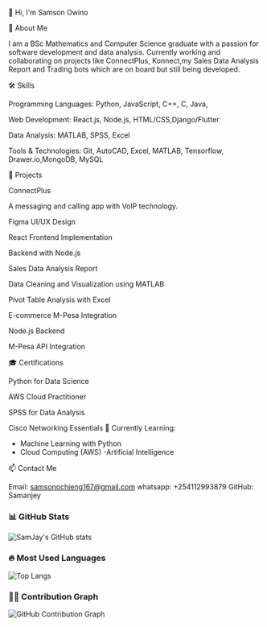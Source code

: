 👋 Hi, I'm Samson Owino

🚀 About Me

I am a BSc Mathematics and Computer Science graduate with a passion for software development and data analysis. Currently working and collaborating on projects like ConnectPlus, Konnect,my Sales Data Analysis Report and Trading bots which are on board but still being developed.

🛠️ Skills

Programming Languages: Python, JavaScript, C++, C, Java, 

Web Development: React.js, Node.js, HTML/CSS,Django/Flutter

Data Analysis: MATLAB, SPSS, Excel

Tools & Technologies: Git, AutoCAD, Excel, MATLAB, Tensorflow, Drawer.io,MongoDB, MySQL

📂 Projects

ConnectPlus

A messaging and calling app with VoIP technology.

Figma UI/UX Design

React Frontend Implementation

Backend with Node.js

Sales Data Analysis Report

Data Cleaning and Visualization using MATLAB

Pivot Table Analysis with Excel

E-commerce M-Pesa Integration

Node.js Backend

M-Pesa API Integration

🎓 Certifications

Python for Data Science

AWS Cloud Practitioner

SPSS for Data Analysis

Cisco Networking Essentials
🌱 Currently Learning:
- Machine Learning with Python
- Cloud Computing (AWS)
-Artificial Intelligence

📫 Contact Me

Email: samsonochieng167@gmail.com
whatsapp: +254112993879
GitHub: Samanjey


### 📊 GitHub Stats
![SamJay's GitHub stats](https://github-readme-stats.vercel.app/api?username=SamJayOwino&show_icons=true&theme=react)

### 🔥 Most Used Languages
![Top Langs](https://github-readme-stats.vercel.app/api/top-langs/?username=SamJayOwino&layout=compact&theme=react)

### 🏄‍♂️ Contribution Graph
![GitHub Contribution Graph](https://github-readme-activity-graph.vercel.app/graph?username=SamJayOwino&theme=react-dark)



